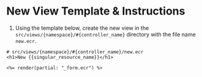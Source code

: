 # New View Template & Instructions

1. Using the template below, create the new view in the `src/views/{namespace}/#{controller_name}` directory with the file name `new.ecr`.

```crystal
# src/views/{namespace}/#{controller_name}/new.ecr
<h1>New {{singular_resource_name}}</h1>

<%= render(partial: "_form.ecr") %>
```
